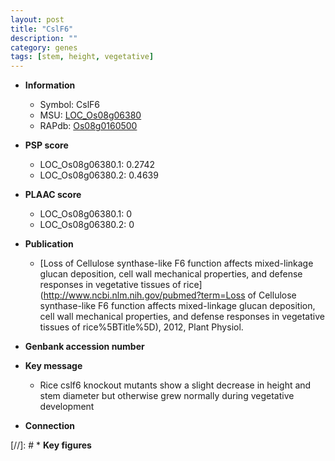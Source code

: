 ```yaml
---
layout: post
title: "CslF6"
description: ""
category: genes
tags: [stem, height, vegetative]
---
```


* **Information**  
    + Symbol: CslF6  
    + MSU: [LOC_Os08g06380](http://rice.plantbiology.msu.edu/cgi-bin/ORF_infopage.cgi?orf=LOC_Os08g06380)  
    + RAPdb: [Os08g0160500](http://rapdb.dna.affrc.go.jp/viewer/gbrowse_details/irgsp1?name=Os08g0160500)  

* **PSP score**  
    + LOC_Os08g06380.1: 0.2742 
    + LOC_Os08g06380.2: 0.4639 

* **PLAAC score**  
    + LOC_Os08g06380.1: 0 
    + LOC_Os08g06380.2: 0 

* **Publication**  
    + [Loss of Cellulose synthase-like F6 function affects mixed-linkage glucan deposition, cell wall mechanical properties, and defense responses in vegetative tissues of rice](http://www.ncbi.nlm.nih.gov/pubmed?term=Loss of Cellulose synthase-like F6 function affects mixed-linkage glucan deposition, cell wall mechanical properties, and defense responses in vegetative tissues of rice%5BTitle%5D), 2012, Plant Physiol.

* **Genbank accession number**  

* **Key message**  
    + Rice cslf6 knockout mutants show a slight decrease in height and stem diameter but otherwise grew normally during vegetative development

* **Connection**  

[//]: # * **Key figures**  


